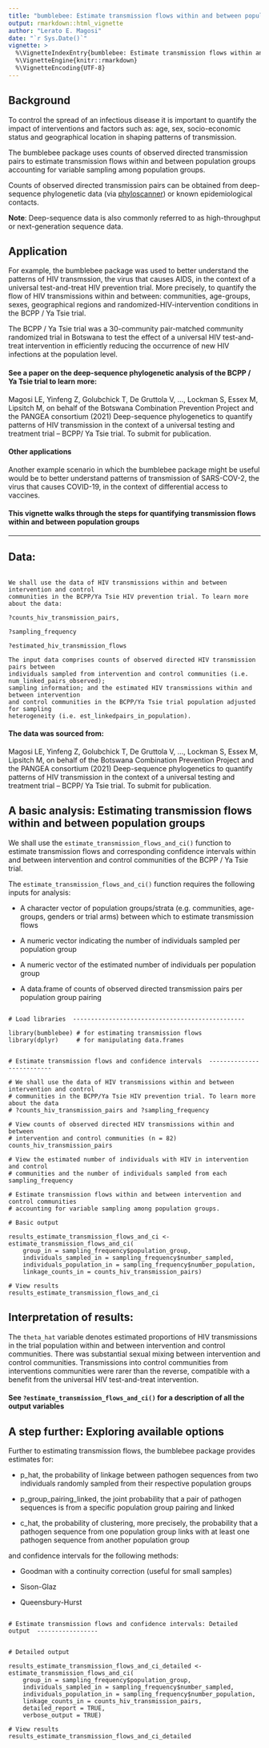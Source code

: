 ```yaml
---
title: "bumblebee: Estimate transmission flows within and between population groups accounting for sampling heterogeneity."
output: rmarkdown::html_vignette
author: "Lerato E. Magosi"
date: "`r Sys.Date()`"
vignette: >
  %\VignetteIndexEntry{bumblebee: Estimate transmission flows within and between population groups accounting for sampling heterogeneity.}
  %\VignetteEngine{knitr::rmarkdown}
  %\VignetteEncoding{UTF-8}
---
```




## Background

To control the spread of an infectious disease it is important to quantify the impact of
interventions and factors such as: age, sex, socio-economic status and
geographical location in shaping patterns of transmission.

The bumblebee package uses counts of observed directed transmission pairs to estimate
transmission flows within and between population groups accounting for variable 
sampling among population groups. 

Counts of observed directed transmission pairs can be obtained from deep-sequence 
phylogenetic data (via [phyloscanner](https://github.com/BDI-pathogens/phyloscanner))
or known epidemiological contacts. 

**Note**: Deep-sequence data is also commonly referred to as high-throughput or 
next-generation sequence data.


## Application

For example, the bumblebee package was used to better understand the patterns of 
HIV transmssion, the virus that causes AIDS, in the context of a universal
test-and-treat HIV prevention trial. More precisely, to quantify the flow of 
HIV transmissions within and between: communities, age-groups, sexes, 
geographical regions and randomized-HIV-intervention conditions in 
the BCPP / Ya Tsie trial. 

The BCPP / Ya Tsie trial was a 30-community pair-matched community randomized
trial in Botswana to test the effect of a universal HIV test-and-treat intervention 
in efficiently reducing the occurrence of new HIV infections at the population level.


#### See a paper on the deep-sequence phylogenetic analysis of the BCPP / Ya Tsie trial to learn more:

Magosi LE, Yinfeng Z, Golubchick T, De Gruttola V, ..., Lockman S, Essex M, Lipsitch M, 
on behalf of the Botswana Combination Prevention Project and the PANGEA consortium (2021) 
Deep-sequence phylogenetics to quantify patterns of HIV transmission in the context of a 
universal testing and treatment trial – BCPP/ Ya Tsie trial. To submit for publication.


#### Other applications
Another example scenario in which the bumblebee package might be useful would be to
better understand patterns of transmission of SARS-COV-2, the virus that causes
COVID-19, in the context of differential access to vaccines.

#### This vignette walks through the steps for quantifying transmission flows within and between population groups

 
---

## Data:

```

We shall use the data of HIV transmissions within and between intervention and control
communities in the BCPP/Ya Tsie HIV prevention trial. To learn more about the data: 

?counts_hiv_transmission_pairs, 

?sampling_frequency  

?estimated_hiv_transmission_flows
 
The input data comprises counts of observed directed HIV transmission pairs between  
individuals sampled from intervention and control communities (i.e. num_linked_pairs_observed); 
sampling information; and the estimated HIV transmissions within and between intervention 
and control communities in the BCPP/Ya Tsie trial population adjusted for sampling 
heterogeneity (i.e. est_linkedpairs_in_population).

```

#### The data was sourced from:

Magosi LE, Yinfeng Z, Golubchick T, De Gruttola V, ..., Lockman S, Essex M, Lipsitch M, 
on behalf of the Botswana Combination Prevention Project and the PANGEA consortium (2021) 
Deep-sequence phylogenetics to quantify patterns of HIV transmission in the context of a 
universal testing and treatment trial – BCPP/ Ya Tsie trial. To submit for publication.



## A basic analysis: Estimating transmission flows within and between population groups

We shall use the `estimate_transmission_flows_and_ci()` function to estimate transmission 
flows and corresponding confidence intervals within and between intervention and control 
communities of the BCPP / Ya Tsie trial. 

The `estimate_transmission_flows_and_ci()` function 
requires the following inputs for analysis:

* A character vector of population groups/strata (e.g. communities, age-groups, genders or trial arms) 
  between which to estimate transmission flows
 
* A numeric vector indicating the number of individuals sampled per population group 

* A numeric vector of the estimated number of individuals per population group 

* A data.frame of counts of observed directed transmission pairs per population group pairing


```

# Load libraries  ------------------------------------------------

library(bumblebee) # for estimating transmission flows
library(dplyr)     # for manipulating data.frames


# Estimate transmission flows and confidence intervals  --------------------------

# We shall use the data of HIV transmissions within and between intervention and control
# communities in the BCPP/Ya Tsie HIV prevention trial. To learn more about the data 
# ?counts_hiv_transmission_pairs and ?sampling_frequency 

# View counts of observed directed HIV transmissions within and between 
# intervention and control communities (n = 82)
counts_hiv_transmission_pairs

# View the estimated number of individuals with HIV in intervention and control 
# communities and the number of individuals sampled from each
sampling_frequency

# Estimate transmission flows within and between intervention and control communities
# accounting for variable sampling among population groups. 

# Basic output

results_estimate_transmission_flows_and_ci <- estimate_transmission_flows_and_ci(
    group_in = sampling_frequency$population_group, 
	individuals_sampled_in = sampling_frequency$number_sampled, 
	individuals_population_in = sampling_frequency$number_population, 
	linkage_counts_in = counts_hiv_transmission_pairs)
 
# View results
results_estimate_transmission_flows_and_ci

```

## Interpretation of results:

The `theta_hat` variable denotes estimated proportions of HIV transmissions in 
the trial population within and between intervention and control communities.
There was substantial sexual mixing between intervention and control communities.
Transmissions into control communities from interventions communities were rarer
than the reverse, compatible with a benefit from the universal HIV test-and-treat
intervention.

#### See `?estimate_transmission_flows_and_ci()` for a description of all the output variables



## A step further: Exploring available options


Further to estimating transmission flows, the bumblebee package provides estimates for:


* p_hat, the probability of linkage between pathogen sequences from two individuals randomly 
  sampled from their respective population groups

* p_group_pairing_linked, the joint probability that a pair of pathogen sequences is from a specific population group
  pairing and linked

* c_hat, the probability of clustering, more precisely, the probability that a pathogen sequence
  from one population group links with at least one pathogen sequence from another population group


and confidence intervals for the following methods: 

* Goodman with a continuity correction (useful for small samples) 

* Sison-Glaz

* Queensbury-Hurst


```

# Estimate transmission flows and confidence intervals: Detailed output  -----------------


# Detailed output

results_estimate_transmission_flows_and_ci_detailed <- estimate_transmission_flows_and_ci(
    group_in = sampling_frequency$population_group, 
    individuals_sampled_in = sampling_frequency$number_sampled, 
    individuals_population_in = sampling_frequency$number_population, 
    linkage_counts_in = counts_hiv_transmission_pairs,
    detailed_report = TRUE,
    verbose_output = TRUE)
 
# View results
results_estimate_transmission_flows_and_ci_detailed

```

